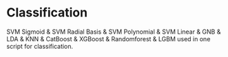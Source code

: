 # Classification

SVM Sigmoid &amp;  SVM Radial Basis &amp; SVM Polynomial &amp; SVM Linear &amp; GNB &amp; LDA &amp; KNN &amp; CatBoost &amp; XGBoost &amp; Randomforest &amp; LGBM used in one script for classification.
